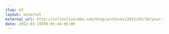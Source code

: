 ```yaml
---
slug: m3
layout: external
external_url: http://collectiveidea.com/blog/archives/2012/03/16/your-identity-your-code/
date: 2012-03-19T09:03:44-05:00
---
```

